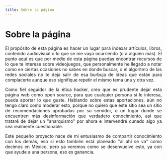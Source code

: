 ```yaml
---
title: Sobre la página
---
```

# Sobre la página
<div style="text-align: justify"> El propósito de esta página es hacer un lugar para indexar artículos, libros, contenido audiovisual o lo que se me vaya ocurriendo (o a alguien más). El punto aquí es que por medio de esta página puedas encontrar recursos de lo que te interese sobre videojuegos, que personalmente he llegado a notar como en ciertas ocasiones no sabes en donde buscar, o el algoritmo de las redes sociales no te deja salir de esa burbuja de ideas que están para complacerte aunque eso signifique repetir el mismo tema una y otra vez. 

Como fiel seguidor de la ética hacker, creo que es prudente dejar esta página web como open source, para que cualquier persona si le interesa, pueda aportar lo que guste. Hablando sobre estas aportaciones, aún no tengo claro como moderar esto, porque no quiero que este sitio sea un sitio de recomendaciones aprobadas por su servidor, o un lugar donde se encuentren más desinformación que verdadero conocimiento, así que trataré de dejar un "anarquismo" por ahora e intervendré cunado algo ya sea realmente cuestionable. 

Este pequeño proyecto nace de mi entusiasmo de compartir conocimiento con los demás, eso si esto también está planeado "al ahí se va" como decimos en México, pero ya veremos como se desenvuelve esto, ya con que ayude a una persona, eso es ganancia.</div>
